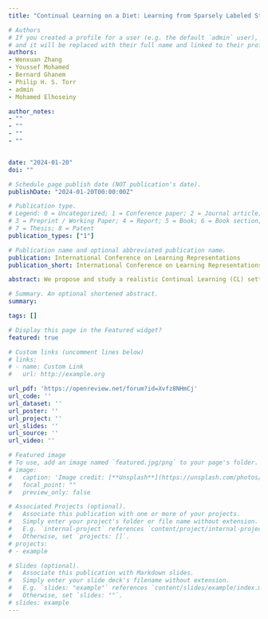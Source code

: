 ```yaml
---
title: "Continual Learning on a Diet: Learning from Sparsely Labeled Streams Under Constrained Computation"

# Authors
# If you created a profile for a user (e.g. the default `admin` user), write the username (folder name) here 
# and it will be replaced with their full name and linked to their profile.
authors:
- Wenxuan Zhang
- Youssef Mohamed
- Bernard Ghanem
- Philip H. S. Torr
- admin
- Mohamed Elhoseiny 

author_notes:
- ""
- ""
- ""
- ""


date: "2024-01-20"
doi: ""

# Schedule page publish date (NOT publication's date).
publishDate: "2024-01-20T00:00:00Z"

# Publication type.
# Legend: 0 = Uncategorized; 1 = Conference paper; 2 = Journal article;
# 3 = Preprint / Working Paper; 4 = Report; 5 = Book; 6 = Book section;
# 7 = Thesis; 8 = Patent
publication_types: ["1"]

# Publication name and optional abbreviated publication name.
publication: International Conference on Learning Representations
publication_short: International Conference on Learning Representations (**ICLR24**)

abstract: We propose and study a realistic Continual Learning (CL) setting where learning algorithms are granted a restricted computational budget per time step while training. We apply this setting to large-scale semi-supervised Continual Learning scenarios with sparse label rate. Previous proficient CL methods perform very poorly in this challenging setting. Overfitting to the sparse labeled data and insufficient computational budget are the two main culprits for such a poor performance. Our new setting encourages learning methods to effectively and efficiently utilize the unlabeled data during training. To that end, we propose a simple but highly effective baseline, DietCL, which utilizes both unlabeled and labeled data jointly. DietCL meticulously allocates computational budget for both types of data. We validate our baseline, at scale, on several datasets, e.g., CLOC, ImageNet10K, and CGLM, under constraint budget setup. DietCL outperforms, by a large margin, all existing supervised CL algorithms as well as more recent continual semi-supervised methods. Our extensive analysis and ablations demonstrate that DietCL is stable under a full spectrum of label sparsity, computational budget and various other ablations.

# Summary. An optional shortened abstract.
summary: 

tags: []

# Display this page in the Featured widget?
featured: true

# Custom links (uncomment lines below)
# links:
# - name: Custom Link
#   url: http://example.org

url_pdf: 'https://openreview.net/forum?id=Xvfz8NHmCj'
url_code: ''
url_dataset: ''
url_poster: ''
url_project: ''
url_slides: ''
url_source: ''
url_video: ''

# Featured image
# To use, add an image named `featured.jpg/png` to your page's folder. 
# image:
#   caption: 'Image credit: [**Unsplash**](https://unsplash.com/photos/pLCdAaMFLTE)'
#   focal_point: ""
#   preview_only: false

# Associated Projects (optional).
#   Associate this publication with one or more of your projects.
#   Simply enter your project's folder or file name without extension.
#   E.g. `internal-project` references `content/project/internal-project/index.md`.
#   Otherwise, set `projects: []`.
# projects:
# - example

# Slides (optional).
#   Associate this publication with Markdown slides.
#   Simply enter your slide deck's filename without extension.
#   E.g. `slides: "example"` references `content/slides/example/index.md`.
#   Otherwise, set `slides: ""`.
# slides: example
---
```

<!-- 
{{% callout note %}}
Click the *Cite* button above to demo the feature to enable visitors to import publication metadata into their reference management software.
{{% /callout %}}

{{% callout note %}}
Create your slides in Markdown - click the *Slides* button to check out the example.
{{% /callout %}}

Supplementary material can be found [here](https://drive.google.com/file/d/17tGxceooVTT0JFkBsQjsh3h529U7yI1v/view?usp=sharing). -->
